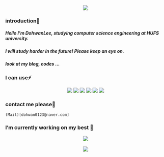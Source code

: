 <div align="center">	
	<img src="https://capsule-render.vercel.app/api?type=waving&color=auto&height=200&section=header&text=Dohwan%20Github😄&animation=twinkling&fontSize=50" />
 </div>
  
### introduction💬

	
##### Hello I'm DohwanLee, studying computer science engineering at HUFS university. 

##### I will study harder in the future! Please keep an eye on. 

##### look at my blog, codes ...
 	
 
### I can use⚡

<div align="center">
	<img src="https://img.shields.io/badge/C-A8B9CC?style=flat-round&logo=C&logoColor=white">
	<img src="https://img.shields.io/badge/C++-00599C?style=flat&logo=cplusplus&logoColor=white" />
	<img src="https://img.shields.io/badge/Node.js-339933?style=flat&logo=Node.js&logoColor=white" />
	<img src="https://img.shields.io/badge/JavaScript-F7DF1E?style=flat&logo=JavaScript&logoColor=white" />
	<img src="https://img.shields.io/badge/HTML5-E34F26?style=flat&logo=HTML5&logoColor=white" />
	<img src="https://img.shields.io/badge/CSS3-1572B6?style=flat&logo=CSS3&logoColor=white" />
</div>

### contact me please👯


	(Mail)[dohwan0123@naver.com]



### I’m currently working on my best 🌱

<div align="center">
	<img src="https://github-readme-stats.vercel.app/api/top-langs/?username=lee0798&layout=compact"><br><br>
	<img src="https://github-readme-stats.vercel.app/api?username=lee0798&show_icons=true">
</div>


<!--
**lee0798/lee0798** is a ✨ _special_ ✨ repository because its `README.md` (this file) appears on your GitHub profile.

Here are some ideas to get you started:

- 🔭 I’m currently working on ...
- 🌱 I’m currently learning ...
- 👯 I’m looking to collaborate on ...
- 🤔 I’m looking for help with ...
- 💬 Ask me about ...
- 📫 How to reach me: ...
- 😄 Pronouns: ...
- ⚡ Fun fact: ...
-->
